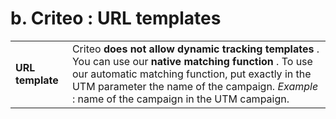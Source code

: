# b. Criteo : URL templates

|||
|-|-|
|**URL template**| Criteo  **does not allow**  **dynamic tracking templates** . You can use our  **native matching function** . To use our automatic matching function, put exactly in the UTM parameter the name of the campaign. _Example_  : name of the campaign in the UTM campaign. |